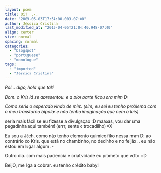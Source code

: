 ```yaml
---
layout: poem
title: Oi?  .-.
date: "2009-05-03T17:54:00.003-07:00"
author: Jéssica Cristina
last_modified_at: "2010-04-05T21:04:40.948-07:00"
align: center
size: normal
spacing: normal
categories:
  - "blogspot"
  - "portuguese"
  - "monologue"
tags:
  - "imported"
  - "Jéssica Cristina"
---
```


<span style="font-style: italic;font-size:100%;" >Rol... digo, hola que tal? <span style="font-size:100%;">

<span style="font-style: italic;">Bom, o Kris já se apresentou. e a pior parte ficou pra mim D:

 <span style="font-style: italic;font-size:100%;" >Como seria o esperado <span style="font-size:100%;"><span style="font-style: italic;">vindo de mim. (sim, eu sei eu tenho problema com o meu transtorno bipolar e não tenho imaginação que nem o kris)

seria mais fácil se eu fizesse a divulgaçao :D   maaaas, vou dar uma pegadinha aqui também!  (errr, sente o trocadilho)  =X

Eu sou a Jéeh. como não tenho elemento quimico fiko nessa msm D:    ao contrário do Kris. que está no chambinho, no dedinho e no feijão .. eu não estou em lugar algum .-.

Outro dia. com mais paciencia e criatividade eu prometo que volto =D

BeijO, me liga a cobrar. eu tenho crédito baby!